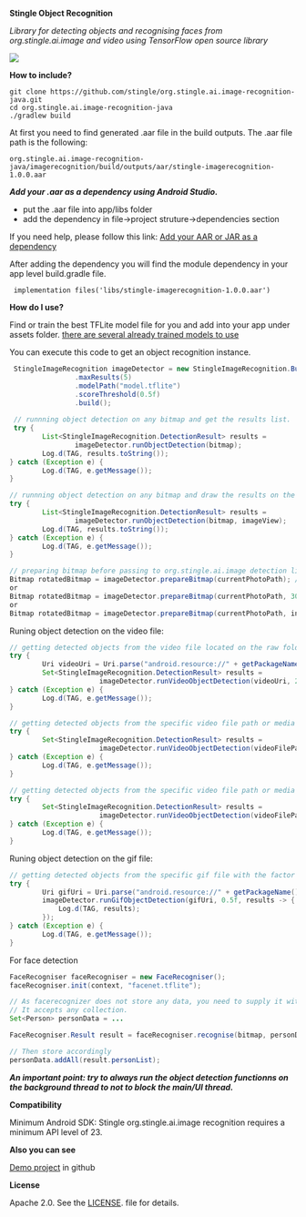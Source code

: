 **Stingle Object Recognition**

*Library for detecting objects and recognising faces from org.stingle.ai.image and video using TensorFlow open source library*

![](https://avatars.githubusercontent.com/u/69607920?s=200&v=4)

**How to include?**

```
git clone https://github.com/stingle/org.stingle.ai.image-recognition-java.git
cd org.stingle.ai.image-recognition-java
./gradlew build
```
At first you need to find generated .aar file in the build outputs. The .aar file path is the following:
```
org.stingle.ai.image-recognition-java/imagerecognition/build/outputs/aar/stingle-imagerecognition-1.0.0.aar
```
***Add your .aar as a dependency using Android Studio.***

- put the .aar file into app/libs folder
- add the dependency in file->project struture->dependencies section

If you need help, please follow this link:
[Add your AAR or JAR as a dependency](https://developer.android.com/studio/projects/android-library#psd-add-aar-jar-dependency)

After adding the dependency you will find the module dependency in your app level build.gradle file.
```
 implementation files('libs/stingle-imagerecognition-1.0.0.aar')
```

**How do I use?**

Find or train the best TFLite model file for you and add into your app under assets folder.
[there are several already trained models to use](https://tfhub.dev/tensorflow/collections/lite/task-library/object-detector/1)

You can execute this code to get an object recognition instance.

```java
 StingleImageRecognition imageDetector = new StingleImageRecognition.Builder(this)
                .maxResults(5)
                .modelPath("model.tflite")
                .scoreThreshold(0.5f)
                .build();
 
 // runnning object detection on any bitmap and get the results list.
 try {
        List<StingleImageRecognition.DetectionResult> results =
                imageDetector.runObjectDetection(bitmap);
        Log.d(TAG, results.toString());
} catch (Exception e) {
        Log.d(TAG, e.getMessage());
}

// runnning object detection on any bitmap and draw the results on the imageview.
try {
        List<StingleImageRecognition.DetectionResult> results =
                imageDetector.runObjectDetection(bitmap, imageView);
        Log.d(TAG, results.toString());
} catch (Exception e) {
        Log.d(TAG, e.getMessage());
}

// preparing bitmap before passing to org.stingle.ai.image detection library:
Bitmap rotatedBitmap = imageDetector.prepareBitmap(currentPhotoPath); // using best practice sizes by TFLite library
or
Bitmap rotatedBitmap = imageDetector.prepareBitmap(currentPhotoPath, 300, 400); // width and height specification
or
Bitmap rotatedBitmap = imageDetector.prepareBitmap(currentPhotoPath, inputImageView); // retrieving sizes from passed imageview
```

Runing object detection on the video file:

```java
// getting detected objects from the video file located on the raw folder.
try {
        Uri videoUri = Uri.parse("android.resource://" + getPackageName() + "/" + R.raw.sample_1);
        Set<StingleImageRecognition.DetectionResult> results =
                      imageDetector.runVideoObjectDetection(videoUri, 2_000L);
} catch (Exception e) {
        Log.d(TAG, e.getMessage());
}

// getting detected objects from the specific video file path or media uri.
try {
        Set<StingleImageRecognition.DetectionResult> results =
                      imageDetector.runVideoObjectDetection(videoFilePath, 1_000L);
} catch (Exception e) {
        Log.d(TAG, e.getMessage());
}

// getting detected objects from the specific video file path or media uri with the factor of skipping video frames.
try {
        Set<StingleImageRecognition.DetectionResult> results =
                      imageDetector.runVideoObjectDetection(videoFilePath, 0.5f);
} catch (Exception e) {
        Log.d(TAG, e.getMessage());
}

```
Runing object detection on the gif file:
```java
// getting detected objects from the specific gif file with the factor of skipping gif frames.
try {
        Uri gifUri = Uri.parse("android.resource://" + getPackageName() + "/" + R.raw.gif_sample_1);
        imageDetector.runGifObjectDetection(gifUri, 0.5f, results -> {
            Log.d(TAG, results);
        });
} catch (Exception e) {
        Log.d(TAG, e.getMessage());
}
```

For face detection

```java
FaceRecogniser faceRecogniser = new FaceRecogniser();
faceRecogniser.init(context, "facenet.tflite");

// As facerecognizer does not store any data, you need to supply it with previous results.
// It accepts any collection.
Set<Person> personData = ...

FaceRecogniser.Result result = faceRecogniser.recognise(bitmap, personData).get();

// Then store accordingly
personData.addAll(result.personList);
```

***An important point: try to always run the object detection functionns on the background thread to not to block the main/UI thread.***

**Compatibility**

Minimum Android SDK: Stingle org.stingle.ai.image recognition requires a minimum API level of 23.

**Also you can see**

[Demo project](https://github.com/stingle/org.stingle.ai.image-recognition-java/tree/main/app) in github

**License**

Apache 2.0. See the [LICENSE](https://github.com/stingle/org.stingle.ai.image-recognition-java/blob/main/LICENSE). file for details.
